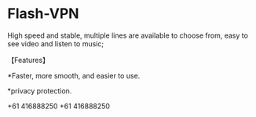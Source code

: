 # Flash-VPN

High speed and stable, multiple lines are available to choose from, easy to see video and listen to music;

【Features】

*Faster, more smooth, and easier to use.

*privacy protection.

+61 416888250 +61 416888250
